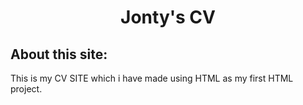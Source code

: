 <div align="center">
  <h1 align="center">Jonty's CV</h1>
</div>

## About this site:
This is my CV SITE which i have made using HTML as my first HTML project.
